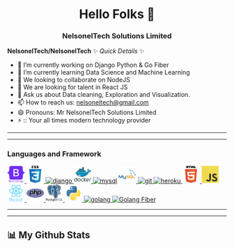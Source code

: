 <h1 align="center"> Hello Folks 👋</h1>
<h3 align="center">NelsonelTech Solutions Limited</h3>

**NelsonelTech/NelsonelTech** ✨ _Quick Details_ ✨ 

- 🔭 I’m currently working on Django Python & Go Fiber
- 🌱 I’m currently learning Data Science and Machine Learning
- 👯 We looking to collaborate on NodeJS
- 🤔 We are looking for talent in React JS
- 💬 Ask us about Data cleaning, Exploration and Visualization.
- 📫 How to reach us: nelsoneltech@gmail.com
- 😄 Pronouns: Mr NelsonelTech Solutions Limited
- ⚡ :: Your all times modern technology provider
<hr>
<hr>

### Languages and Framework
<p align="left"> 
    <a href="https://getbootstrap.com" target="_blank"> <img src="https://raw.githubusercontent.com/devicons/devicon/master/icons/bootstrap/bootstrap-plain-wordmark.svg" alt="bootstrap" width="40" height="40"/> </a> 
    <a href="https://www.w3schools.com/css/" target="_blank"> <img src="https://raw.githubusercontent.com/devicons/devicon/master/icons/css3/css3-original-wordmark.svg" alt="css3" width="40" height="40"/> </a> 
    <a href="https://www.djangoproject.com/" target="_blank"> <img src="https://cdn.jsdelivr.net/gh/devicons/devicon/icons/django/django-plain.svg" alt="django" width="40" height="40"/> </a> 
    <a href="https://www.docker.com/" target="_blank"> <img src="https://raw.githubusercontent.com/devicons/devicon/master/icons/docker/docker-original-wordmark.svg" alt="docker" width="40" height="40"/> </a> 
    <a  href="https://www.jupyter.com/" target="_blank"><img src="https://cdn.jsdelivr.net/gh/devicons/devicon/icons/jupyter/jupyter-original.svg" alt="mysql" width="40" height="40"/></a>
     <a href="https://www.mysql.com/" target="_blank"> <img src="https://raw.githubusercontent.com/devicons/devicon/master/icons/mysql/mysql-original-wordmark.svg" alt="mysql" width="40" height="40"/> </a>
      <a href="https://git-scm.com/" target="_blank"> <img src="https://www.vectorlogo.zone/logos/git-scm/git-scm-icon.svg" alt="git" width="40" height="40"/> </a>
    <a href="https://heroku.com" target="_blank"> <img src="https://www.vectorlogo.zone/logos/heroku/heroku-icon.svg" alt="heroku" width="40" height="40"/> 
    </a> 
    <a href="https://www.w3.org/html/" target="_blank"> <img src="https://raw.githubusercontent.com/devicons/devicon/master/icons/html5/html5-original-wordmark.svg" alt="html5" width="40" height="40"/> </a> 
    <a href="https://developer.mozilla.org/en-US/docs/Web/JavaScript" target="_blank"> <img src="https://raw.githubusercontent.com/devicons/devicon/master/icons/javascript/javascript-original.svg" alt="javascript" width="40" height="40"/> </a> 
    <a href="https://reactjs.org/" target="_blank"> <img src="https://raw.githubusercontent.com/devicons/devicon/master/icons/react/react-original-wordmark.svg" alt="react" width="40" height="40"/> </a>
  <a href="https://www.php.net" target="_blank"> <img src="https://raw.githubusercontent.com/devicons/devicon/master/icons/php/php-original.svg" alt="php" width="40" height="40"/> </a> 
    <a href="https://www.postgresql.org" target="_blank"><img src="https://raw.githubusercontent.com/devicons/devicon/master/icons/postgresql/postgresql-original-wordmark.svg" alt="postgresql" width="40" height="40"/> 
    </a> 
    <a href="https://www.python.org" target="_blank"> <img src="https://raw.githubusercontent.com/devicons/devicon/master/icons/python/python-original.svg" alt="python" width="40" height="40"/>
    </a> 
<!--   golang    -->
    <a href="https://go.dev/" target="_blank"> <img src="https://cdn.jsdelivr.net/gh/devicons/devicon/icons/go/go-original-wordmark.svg" alt="golang" width="50" height="50"/>
    </a> 
   <a href="https://github.com/gofiber/fiber" target="_blank">
    <img src="https://docs.gofiber.io/img/logo.svg" alt="Golang Fiber" style="background-color: white;" width="60" height="60"/>
</a>

 </p>

<hr>
<hr>

## 📊 My Github Stats

<br/>
